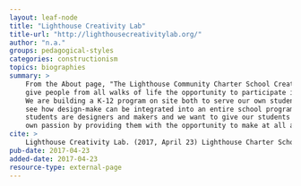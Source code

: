```yaml
---
layout: leaf-node
title: "Lighthouse Creativity Lab"
title-url: "http://lighthousecreativitylab.org/"
author: "n.a."
groups: pedagogical-styles
categories: constructionism
topics: biographies
summary: >
    From the About page, "The Lighthouse Community Charter School Creativity Lab’s vision is to
    give people from all walks of life the opportunity to participate in designing and making.
    We are building a K-12 program on site both to serve our own students, but also to help others
    see how design-make can be integrated into an entire school program.  We believe that all
    students are designers and makers and we want to give our students the choice to pursue their
    own passion by providing them with the opportunity to make at all ages."
cite: >
    Lighthouse Creativity Lab. (2017, April 23) Lighthouse Charter School, Oakland, CA. Retrieved from http://lighthousecreativitylab.org/about/
pub-date: 2017-04-23
added-date: 2017-04-23
resource-type: external-page
---
```

